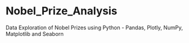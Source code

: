 # Nobel_Prize_Analysis

Data Exploration of Nobel Prizes using Python - Pandas, Plotly, NumPy, Matplotlib and Seaborn
